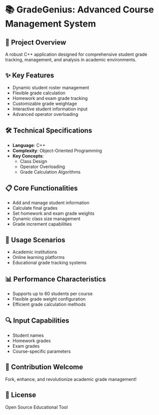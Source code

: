 # 📚 GradeGenius: Advanced Course Management System

## 🚀 Project Overview
A robust C++ application designed for comprehensive student grade tracking, management, and analysis in academic environments.

## ✨ Key Features
- Dynamic student roster management
- Flexible grade calculation
- Homework and exam grade tracking
- Customizable grade weightage
- Interactive student information input
- Advanced operator overloading

## 🛠 Technical Specifications
- **Language**: C++
- **Complexity**: Object-Oriented Programming
- **Key Concepts**: 
  - Class Design
  - Operator Overloading
  - Grade Calculation Algorithms

## 📋 Core Functionalities
- Add and manage student information
- Calculate final grades
- Set homework and exam grade weights
- Dynamic class size management
- Grade increment capabilities

## 🧩 Usage Scenarios
- Academic institutions
- Online learning platforms
- Educational grade tracking systems

## 📊 Performance Characteristics
- Supports up to 60 students per course
- Flexible grade weight configuration
- Efficient grade calculation methods

## 🔍 Input Capabilities
- Student names
- Homework grades
- Exam grades
- Course-specific parameters

## 🤝 Contribution Welcome
Fork, enhance, and revolutionize academic grade management!

## 📜 License
Open Source Educational Tool
